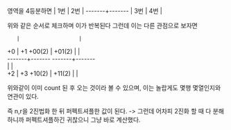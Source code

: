영역을 4등분하면
       |
  1번  |   2번
       |
-------+-------
       |
  3번  |   4번
       |
       
위와 같은 순서로 체크하며 이가 반복된다
그런데 이는 다른 관점으로 보자면

       |			       |			
  +0   |   +1		+00(2) | +01(2)	
       |			       |			
-------+-------		-------+-------		
       |			       |			
  +2   |   +3		+10(2) | +11(2)	
       |			       |			
       
위와같이 이미 count 된 후 오는 것이라 볼 수 있으며, 이는 놀랍게도 몇행 몇열인지와 연관이 있다.

즉 n,r을 2진법화 한 뒤 퍼펙트셔플한 값이 된다.
 -> 그런데 어차피 2진화 할 때 다 분해하니까 퍼펙트셔플하긴 귀찮으니 그냥 바로 계산했다.
